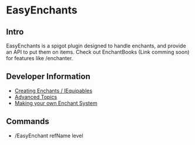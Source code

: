 # EasyEnchants

## Intro
EasyEnchants is a spigot plugin designed to handle enchants, and provide an API to put them on items. Check out EnchantBooks (Link comming soon) for features like /enchanter. 

## Developer Information
- [Creating Enchants / IEquipables](https://github.com/Exeton/EasyEnchants/blob/master/EnchantCreation.MD)
- [Advanced Topics]()
- [Making your own Enchant System]()

## Commands
- /EasyEnchant refName level
